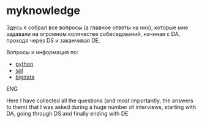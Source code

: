# myknowledge

Здесь я собрал все вопросы (а главное ответы на них), которые мне задавали на огромном количестве собеседований, начиная с DA, проходя через DS и заканчивая DE.

Вопросы и информация по:

* [python](https://github.com/kirilldikalin/myknowledge/blob/main/Python.md)
* [sql](https://github.com/kirilldikalin/myknowledge/blob/main/SQL.md)
* [bigdata](https://github.com/kirilldikalin/myknowledge/blob/main/BigData.md)

ENG

Here I have collected all the questions (and most importantly, the answers to them) that I was asked during a huge number of interviews, starting with DA, going through DS and finally ending with DE
